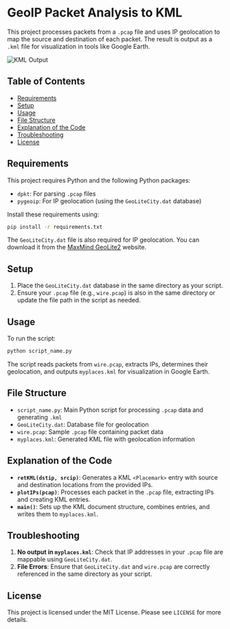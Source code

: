 # GeoIP Packet Analysis to KML

This project processes packets from a `.pcap` file and uses IP geolocation to map the source and destination of each packet. The result is output as a `.kml` file for visualization in tools like Google Earth. 

![KML Output](https://i.imgur.com/TIWuRuf.jpeg)

## Table of Contents
- [Requirements](#requirements)
- [Setup](#setup)
- [Usage](#usage)
- [File Structure](#file-structure)
- [Explanation of the Code](#explanation-of-the-code)
- [Troubleshooting](#troubleshooting)
- [License](#license)

## Requirements
This project requires Python and the following Python packages:
- `dpkt`: For parsing `.pcap` files
- `pygeoip`: For IP geolocation (using the `GeoLiteCity.dat` database)

Install these requirements using:
```bash
pip install -r requirements.txt
```

The `GeoLiteCity.dat` file is also required for IP geolocation. You can download it from the [MaxMind GeoLite2](https://dev.maxmind.com/geoip/geolite2-free-geolocation-data) website.

## Setup
1. Place the `GeoLiteCity.dat` database in the same directory as your script.
2. Ensure your `.pcap` file (e.g., `wire.pcap`) is also in the same directory or update the file path in the script as needed.

## Usage
To run the script:
```bash
python script_name.py
```

The script reads packets from `wire.pcap`, extracts IPs, determines their geolocation, and outputs `myplaces.kml` for visualization in Google Earth.

## File Structure
- `script_name.py`: Main Python script for processing `.pcap` data and generating `.kml`
- `GeoLiteCity.dat`: Database file for geolocation
- `wire.pcap`: Sample `.pcap` file containing packet data
- `myplaces.kml`: Generated KML file with geolocation information

## Explanation of the Code
- **`retKML(dstip, srcip)`**: Generates a KML `<Placemark>` entry with source and destination locations from the provided IPs.
- **`plotIPs(pcap)`**: Processes each packet in the `.pcap` file, extracting IPs and creating KML entries.
- **`main()`**: Sets up the KML document structure, combines entries, and writes them to `myplaces.kml`.

## Troubleshooting
1. **No output in `myplaces.kml`**: Check that IP addresses in your `.pcap` file are mappable using `GeoLiteCity.dat`.
2. **File Errors**: Ensure that `GeoLiteCity.dat` and `wire.pcap` are correctly referenced in the same directory as your script.

## License
This project is licensed under the MIT License. Please see `LICENSE` for more details.
